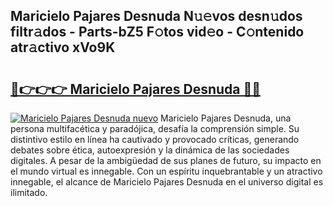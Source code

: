 ## Maricielo Pajares Desnuda N𝚞𝚎vos desn𝚞dos filtr𝚊dos - Parts-bZ5 F𝚘tos vid𝚎o - C𝚘ntenido atr𝚊ctivo xVo9K

# <h2><a href="http://mb5r8c3.tromn.icu/?c=Maricielo+Pajares+Desnuda">🔗👉👉👉 Maricielo Pajares Desnuda 🔗🔗</a></h2>

[![Maricielo Pajares Desnuda nuevo](https://i.imgur.com/pEAQMta.gif)](http://mb5r8c3.tromn.icu/?c=Maricielo+Pajares+Desnuda)
Maricielo Pajares Desnuda, una persona multifacética y paradójica, desafía la comprensión simple. Su distintivo estilo en línea ha cautivado y provocado críticas, generando debates sobre ética, autoexpresión y la dinámica de las sociedades digitales. A pesar de la ambigüedad de sus planes de futuro, su impacto en el mundo virtual es innegable. Con un espíritu inquebrantable y un atractivo innegable, el alcance de Maricielo Pajares Desnuda en el universo digital es ilimitado.
